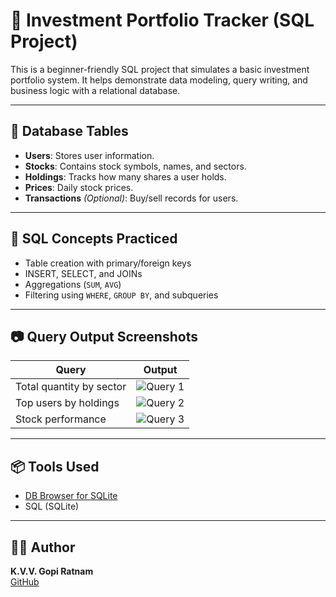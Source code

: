 # 💼 Investment Portfolio Tracker (SQL Project)

This is a beginner-friendly SQL project that simulates a basic investment portfolio system. It helps demonstrate data modeling, query writing, and business logic with a relational database.

---

## 📁 Database Tables

- **Users**: Stores user information.
- **Stocks**: Contains stock symbols, names, and sectors.
- **Holdings**: Tracks how many shares a user holds.
- **Prices**: Daily stock prices.
- **Transactions** *(Optional)*: Buy/sell records for users.

---

## 🧪 SQL Concepts Practiced

- Table creation with primary/foreign keys
- INSERT, SELECT, and JOINs
- Aggregations (`SUM`, `AVG`)
- Filtering using `WHERE`, `GROUP BY`, and subqueries

---

## 📷 Query Output Screenshots

| Query | Output |
|-------|--------|
| Total quantity by sector | ![Query 1](images/queryoutput1.jpg) |
| Top users by holdings | ![Query 2](images/queryoutput2.jpg) |
| Stock performance | ![Query 3](images/queryoutput3.jpg) |

---

## 📦 Tools Used

- [DB Browser for SQLite](https://sqlitebrowser.org/)  
- SQL (SQLite)

---

## 🧑‍💻 Author

**K.V.V. Gopi Ratnam**  
[GitHub](https://github.com/Gopiratnamkandula)
